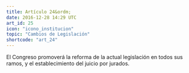 ```yaml
---
title: Artículo 24&ordm;
date: 2016-12-28 14:29 UTC
art_id: 25
icon: "icono_institucion"
topic: "Cambios de Legislación"
shortcode: "art_24"
---
```


El Congreso promoverá la reforma de la actual legislación en todos sus ramos, y el establecimiento del juicio por jurados.
